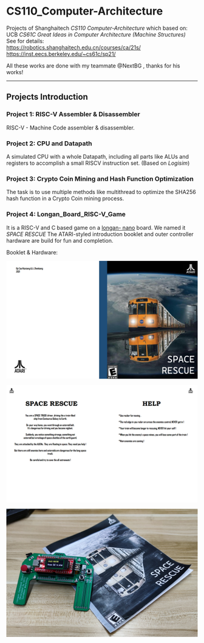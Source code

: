 # CS110_Computer-Architecture
Projects of Shanghaitech _CS110 Computer-Architecture_ which based on:  
UCB _CS61C Great Ideas in Computer Architecture (Machine Structures)_  
See for details:  
https://robotics.shanghaitech.edu.cn/courses/ca/21s/  
https://inst.eecs.berkeley.edu/~cs61c/sp21/  

All these works are done with my teammate @NextBG , thanks for his works!

*****
## Projects Introduction
### Project 1: RISC-V Assembler & Disassembler

RISC-V - Machine Code assembler & disassembler.

### Project 2: CPU and Datapath

A simulated CPU with a whole Datapath, including all parts like ALUs and registers to accomplish a small RISCV instruction set. (Based on _Logisim_)


### Project 3: Crypto Coin Mining and Hash Function Optimization
The task is to use multiple methods like multithread to optimize the SHA256 hash function in a Crypto Coin mining process.
### Project 4: Longan_Board_RISC-V_Game
It is a RISC-V and C based  game on a [longan- nano][1]  board. We named it _SPACE RESCUE_
The ATARI-styled introduction booklet and outer controller hardware are build for fun and completion.

Booklet & Hardware:


![image-20220124232705701](README.assets/image-20220124232705701.png)

![image-20220124232728066](README.assets/image-20220124232728066.png)

![image-20220124235132311](README.assets/image-20220124235132311.png)

[1]: https://github.com/topics/longan-nano